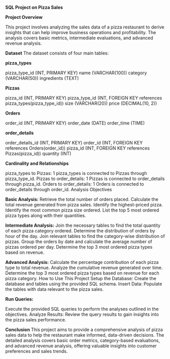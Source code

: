 **SQL Project on Pizza Sales**

**Project Overview**

This project involves analyzing the sales data of a pizza restaurant to derive insights that can help improve business operations and profitability. The analysis covers basic metrics, intermediate evaluations, and advanced revenue analysis.

**Dataset**
The dataset consists of four main tables:

**pizza_types**

pizza_type_id (INT, PRIMARY KEY)
name (VARCHAR(100))
category (VARCHAR(50))
ingredients (TEXT)

**Pizzas**

pizza_id (INT, PRIMARY KEY)
pizza_type_id (INT, FOREIGN KEY references pizza_types(pizza_type_id))
size (VARCHAR(20))
price (DECIMAL(10, 2))

**Orders**

order_id (INT, PRIMARY KEY)
order_date (DATE)
order_time (TIME)

**order_details**

order_details_id (INT, PRIMARY KEY)
order_id (INT, FOREIGN KEY references Orders(order_id))
pizza_id (INT, FOREIGN KEY references Pizzas(pizza_id))
quantity (INT)

**Cardinality and Relationships**

pizza_types to Pizzas: 1
pizza_types is connected to Pizzas through pizza_type_id.
Pizzas to order_details: 1
Pizzas is connected to order_details through pizza_id.
Orders to order_details: 1
Orders is connected to order_details through order_id.
Analysis Objectives

**Basic Analysis:**
Retrieve the total number of orders placed.
Calculate the total revenue generated from pizza sales.
Identify the highest-priced pizza.
Identify the most common pizza size ordered.
List the top 5 most ordered pizza types along with their quantities.

**Intermediate Analysis:**
Join the necessary tables to find the total quantity of each pizza category ordered.
Determine the distribution of orders by hour of the day.
Join relevant tables to find the category-wise distribution of pizzas.
Group the orders by date and calculate the average number of pizzas ordered per day.
Determine the top 3 most ordered pizza types based on revenue.

**Advanced Analysis:**
Calculate the percentage contribution of each pizza type to total revenue.
Analyze the cumulative revenue generated over time.
Determine the top 3 most ordered pizza types based on revenue for each pizza category.
How to Use This Project
Setup the Database: Create the database and tables using the provided SQL schema.
Insert Data: Populate the tables with data relevant to the pizza sales.


**Run Queries:**

Execute the provided SQL queries to perform the analyses outlined in the objectives.
Analyze Results: Review the query results to gain insights into the pizza sales performance.

**Conclusion**
This project aims to provide a comprehensive analysis of pizza sales data to help the restaurant make informed, data-driven decisions. The detailed analysis covers basic order metrics, category-based evaluations, and advanced revenue analysis, offering valuable insights into customer preferences and sales trends.
